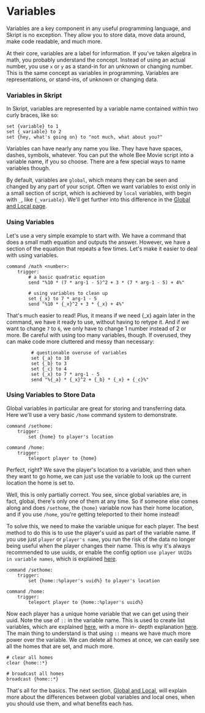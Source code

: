# Variables

Variables are a key component in any useful programming language, and Skript is no exception. They allow you to store data, move data around, make code readable, and much more.&#x20;

At their core, variables are a label for information. If you've taken algebra in math, you probably understand the concept. Instead of using an actual number, you use `x` or `y` as a stand-in for an unknown or changing number. This is the same concept as variables in programming. Variables are representations, or stand-ins, of unknown or changing data.

### Variables in Skript

In Skript, variables are represented by a variable name contained within two curly braces, like so:

```applescript
set {variable} to 1
set {_variable} to 2
set {hey, what's going on} to "not much, what about you?"
```

Variables can have nearly any name you like. They have have spaces, dashes, symbols, whatever. You can put the whole Bee Movie script into a variable name, if you so choose. There are a few special ways to name variables though.&#x20;

By default, variables are `global`, which means they can be seen and changed by any part of your script. Often we want variables to exist only in a small section of script, which is achieved by `local` variables, with begin with `_`, like `{_variable}`. We'll get further into this difference in the [Global and Local page](global-and-local.md).&#x20;

### Using Variables

Let's use a very simple example to start with. We have a command that does a small math equation and outputs the answer. However, we have a section of the equation that repeats a few times. Let's make it easier to deal with using variables.

```applescript
command /math <number>:
    trigger:
        # a basic quadratic equation
        send "%10 * (7 * arg-1 - 5)^2 + 3 * (7 * arg-1 - 5) + 4%"
        
        # using variables to clean up
        set {_x} to 7 * arg-1 - 5
        send "%10 * {_x}^2 + 3 * {_x} + 4%"        
```

&#x20;That's much easier to read! Plus, it means if we need {\_x} again later in the command, we have it ready to use, without having to retype it. And if we want to change `7` to `6`, we only have to change 1 number instead of 2 or more. Be careful with using too many variables, though. If overused, they can make code more cluttered and messy than necessary:

```applescript
         # questionable overuse of variables
         set {_a} to 10
         set {_b} to 3
         set {_c} to 4
         set {_x} to 7 * arg-1 - 5
         send "%{_a} * {_x}^2 + {_b} * {_x} + {_c}%"  
```

### Using Variables to Store Data

Global variables in particular are great for storing and transferring data. Here we'll use a very basic `/home` command system to demonstrate.&#x20;

```applescript
command /sethome:
    trigger:
        set {home} to player's location
        
command /home:
    trigger:
        teleport player to {home} 
```

Perfect, right? We save the player's location to a variable, and then when they want to go home, we can just use the variable to look up the current location the home is set to.&#x20;

Well, this is only partially correct. You see, since global variables are, in fact, global, there's only one of them at any time. So if someone else comes along and does `/sethome`, the `{home}` variable now has their home location, and if you use `/home`, you're getting teleported to their home instead!

To solve this, we need to make the variable unique for each player. The best method to do this is to use the player's uuid as part of the variable name. If you use just `player` or `player's name`, you run the risk of the data no longer being useful when the player changes their name. This is why it's always recommended to use uuids, or enable the config option `use player UUIDs in variable names`, which is explained [here](../../auxiliary-guides/useful-config-options.md).

```applescript
command /sethome:
    trigger:
        set {home::%player's uuid%} to player's location
        
command /home:
    trigger:
        teleport player to {home::%player's uuid%} 
```

Now each player has a unique home variable that we can get using their uuid. Note the use of `::` in the variable name. This is used to create list variables, which are explained [here](list-basics.md), with a more in- depth explanation [here](../lists/). The main thing to understand is that using `::` means we have much more power over the variable. We can delete all homes at once, we can easily see all the homes that are set, and much more.&#x20;

```applescript
# clear all homes
clear {home::*}

# broadcast all homes
broadcast {home::*}
```

That's all for the basics. The next section, [Global and Local](global-and-local.md), will explain more about the differences between global variables and local ones, when you should use them, and what benefits each has.&#x20;
